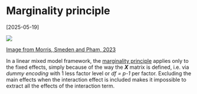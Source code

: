 # Marginality principle

[2025-05-19]

![](https://cdn.ncbi.nlm.nih.gov/pmc/blobs/cfae/10962545/3d6db66bd415/BIMJ-65-0-g001.jpg)

[Image from Morris, Smeden and Pham, 2023](https://doi.org/10.1002/bimj.202300069)

In a linear mixed model framework, the [marginality principle](https://cdn.ncbi.nlm.nih.gov/pmc/blobs/cfae/10962545/3d6db66bd415/BIMJ-65-0-g001.jpg) applies only to the fixed effects, simply because of the way the **_X_** matrix is defined, i.e. via *dummy encoding* with 1 less factor level or *df = p-1* per factor. Excluding the main effects when the interaction effect is included makes it impossible to extract all the effects of the interaction term.
